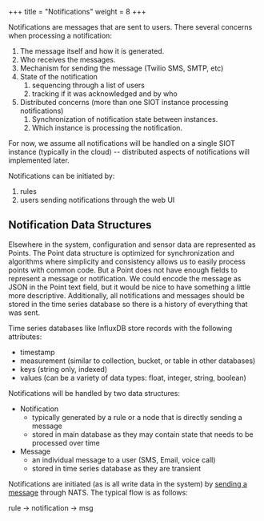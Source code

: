+++
title = "Notifications"
weight = 8
+++

Notifications are messages that are sent to users. There several concerns when
processing a notification:

1. The message itself and how it is generated.
2. Who receives the messages.
3. Mechanism for sending the message (Twilio SMS, SMTP, etc)
4. State of the notification
   1. sequencing through a list of users
   2. tracking if it was acknowledged and by who
5. Distributed concerns (more than one SIOT instance processing notifications)
   1. Synchronization of notification state between instances.
   2. Which instance is processing the notification.

For now, we assume all notifications will be handled on a single SIOT instance
(typically in the cloud) -- distributed aspects of notifications will
implemented later.

Notifications can be initiated by:

1. rules
2. users sending notifications through the web UI

## Notification Data Structures

Elsewhere in the system, configuration and sensor data are represented as
Points. The Point data structure is optimized for synchronization and algorithms
where simplicity and consistency allows us to easily process points with common
code. But a Point does not have enough fields to represent a message or
notification. We could encode the message as JSON in the Point text field, but
it would be nice to have something a little more descriptive. Additionally, all
notifications and messages should be stored in the time series database so there
is a history of everything that was sent.

Time series databases like InfluxDB store records with the following attributes:

- timestamp
- measurement (similar to collection, bucket, or table in other databases)
- keys (string only, indexed)
- values (can be a variety of data types: float, integer, string, boolean)

Notifications will be handled by two data structures:

- Notification
  - typically generated by a rule or a node that is directly sending a message
  - stored in main database as they may contain state that needs to be processed
    over time
- Message
  - an individual message to a user (SMS, Email, voice call)
  - stored in time series database as they are transient

Notifications are initiated (as is all write data in the system) by
[sending a message](api.md) through NATS. The typical flow is as follows:

rule -> notification -> msg
